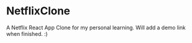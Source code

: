 # NetflixClone
A Netflix React App Clone for my personal learning. Will add a demo link when finished. :)
